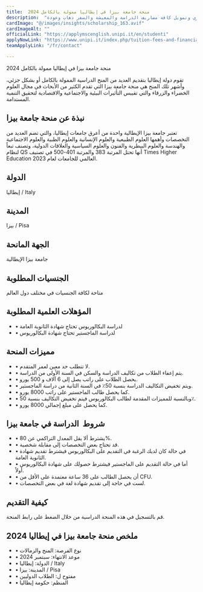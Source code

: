 ```yaml
---
title:  منحة جامعة بيزا في إيطاليا ممولة بالكامل 2024 
description:  "منحة ممولة بالكامل في جامعة بيزا في إيطاليا براتب شهري وتمويل كافة مصاريف الدراسة والمعيشة والسفر ذهاب وعودة." 
cardImage: "@/images/insights/scholarship_163.avif" 
cardImageAlt: "" 
officialLink: "https://applymscenglish.unipi.it/en/studenti" 
applyNowLink: "https://www.unipi.it/index.php/tuition-fees-and-financial-support/item/2275-dsu-scholarship" 
teamApplyLink: "/fr/contact"

---
```


منحة جامعة بيزا في إيطاليا ممولة بالكامل 2024

تقوم دولة إيطاليا بتقديم العديد من المنح الدراسية الممولة بالكامل أو بشكل جزئي، وأشهر تلك المنح هي منحة جامعة بيزا التي تقدم الكثير من الأبحاث في مجال العلوم الخضراء والزرقاء والتي تقييس التأثيرات البيئية والاجتماعية والاقتصادية لتحقيق التنمية المستدامة.

## نبذة عن منحة جامعة بيزا

تعتبر جامعة بيزا الإيطالية واحدة من أعرق جامعات إيطاليا، والتي تضم العديد من التخصصات وأهمها العلوم الطبيعية والعلوم الإنسانية والعلوم الطبية والعلوم الاجتماعية والهندسة والعلوم البيطرية والفنون والعلوم السياسية والعلاقات الدولية، وتصنف تبعاً لنظام QS أنها تحتل المرتبة 383 والمرتبة 401-500 في تصنيف Times Higher Education العالمي للجامعات لعام 2023.

## الدولة

إيطاليا / Italy

## المدينة

بيزا / Pisa

## الجهة المانحة

جامعة بيزا الإيطالية

## الجنسيات المطلوبة

متاحة لكافة الجنسيات في مختلف دول العالم

## المؤهلات العلمية المطلوبة

- • لدراسة البكالوريوس تحتاج شهادة الثانوية العامة
- • لدراسة الماجستير تحتاج شهادة البكالوريوس

## مميزات المنحة

- • لا تتطلب حد معين لعمر المتقدم.
- • يتم إعفاء الطلاب من تكاليف الدراسة والسكن في السنة الأولى من الدراسة.
- • يحصل الطلاب على راتب يصل إلى 6 آلاف و 500 يورو.
- • ويتم تخفيض التكاليف الدراسة بنسبة 50٪ في السنة الثانية من دراسة الماجستير.
- • كما يحصل طالب الماجستير على راتب 8000 يورو.
- • وبالنسبة للمميزات المقدمة لطالب البكالوريوس فيتم تخفيض التكاليف بنسبة 50٪.
- • كما يحصل على مبلغ إجمالي 8000 يورو.

## شروط  الدراسة في جامعة بيزا

- • يشترط ألا يقل المعدل التراكمي عن 80%.
- • قد تحتاج بعض التخصصات إلى مقابلة شخصية.
- • في حالة كان لديك الرغبة في التقديم على البكالوريوس فيشترط تقديم شهادة الثانوية العامة.
- • أما في حالة التقديم على الماجستير فيشترط حصولك على شهادة البكالوريوس أولاً.
- • أن يحصل الطالب على 36 ساعة معتمدة على الأقل من CFU.
- • لست في حاجة إلى تقديم شهادة لغة في بعض التخصصات.

## كيفية التقديم

قم بالتسجيل في هذه المنحة الدراسية من خلال الضغط على رابط المنحة.

## ملخص منحة جامعة بيزا في إيطاليا 2024

- • نوع الفرصة: المنح والزمالات
- • موعد الانتهاء: سبتمبر 2024
- • الدولة: إيطاليا / Italy
- • المدينة: بيزا / Pisa
- • مفتوح ل: الطلاب الدوليين
- • المنظم: حكومة إيطاليا

